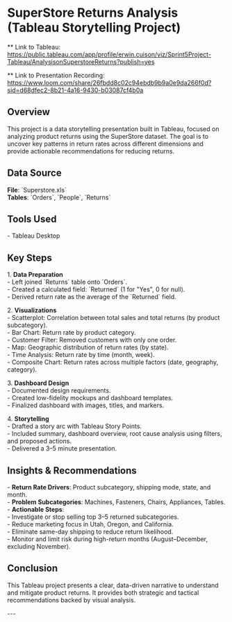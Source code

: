# SuperStore Returns Analysis (Tableau Storytelling Project)

** Link to Tableau: https://public.tableau.com/app/profile/erwin.cuison/viz/Sprint5Project-Tableau/AnalysisonSuperstoreReturns?publish=yes

** Link to Presentation Recording: https://www.loom.com/share/26fbdd8c02c94ebdb9b9a0e9da266f0d?sid=d68dfec2-8b21-4a16-9430-b03087cf4b0a

## Overview

This project is a data storytelling presentation built in Tableau, focused on analyzing product returns using the SuperStore dataset. The goal is to uncover key patterns in return rates across different dimensions and provide actionable recommendations for reducing returns.

## Data Source

**File**: \`Superstore.xls\`  
**Tables**: \`Orders\`, \`People\`, \`Returns\`

## Tools Used

\- Tableau Desktop

## Key Steps

1\. **Data Preparation**  
   \- Left joined \`Returns\` table onto \`Orders\`.  
   \- Created a calculated field: \`Returned\` (1 for "Yes", 0 for null).  
   \- Derived return rate as the average of the \`Returned\` field.

2\. **Visualizations**  
   \- Scatterplot: Correlation between total sales and total returns (by product subcategory).  
   \- Bar Chart: Return rate by product category.  
   \- Customer Filter: Removed customers with only one order.  
   \- Map: Geographic distribution of return rates (by state).  
   \- Time Analysis: Return rate by time (month, week).  
   \- Composite Chart: Return rates across multiple factors (date, geography, category).

3\. **Dashboard Design**  
   \- Documented design requirements.  
   \- Created low-fidelity mockups and dashboard templates.  
   \- Finalized dashboard with images, titles, and markers.

4\. **Storytelling**  
   \- Drafted a story arc with Tableau Story Points.  
   \- Included summary, dashboard overview, root cause analysis using filters, and proposed actions.  
   \- Delivered a 3–5 minute presentation.

## Insights & Recommendations

\- **Return Rate Drivers**: Product subcategory, shipping mode, state, and month.  
\- **Problem Subcategories**: Machines, Fasteners, Chairs, Appliances, Tables.  
\- **Actionable Steps**:  
  \- Investigate or stop selling top 3–5 returned subcategories.  
  \- Reduce marketing focus in Utah, Oregon, and California.  
  \- Eliminate same-day shipping to reduce return likelihood.  
  \- Monitor and limit risk during high-return months (August–December, excluding November).

## Conclusion

This Tableau project presents a clear, data-driven narrative to understand and mitigate product returns. It provides both strategic and tactical recommendations backed by visual analysis.

\---

